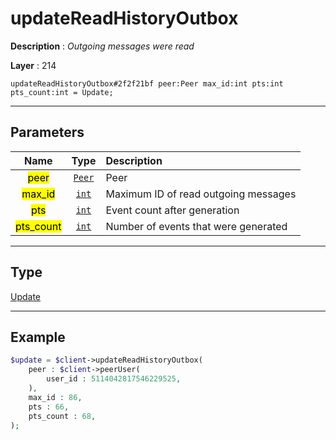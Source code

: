 # updateReadHistoryOutbox

**Description** : *Outgoing messages were read*

**Layer** : 214

```tl
updateReadHistoryOutbox#2f2f21bf peer:Peer max_id:int pts:int pts_count:int = Update;
```

---

## Parameters

| Name | Type | Description |
| :---: | :---: | :--- |
| <mark>peer</mark> | [`Peer`](type/Peer) | Peer |
| <mark>max_id</mark> | [`int`](type/int) | Maximum ID of read outgoing messages |
| <mark>pts</mark> | [`int`](type/int) | Event count after generation |
| <mark>pts_count</mark> | [`int`](type/int) | Number of events that were generated |

---

## Type

[Update](type/Update)

---

## Example

```php
$update = $client->updateReadHistoryOutbox(
	peer : $client->peerUser(
		user_id : 5114042817546229525,
	),
	max_id : 86,
	pts : 66,
	pts_count : 68,
);
```